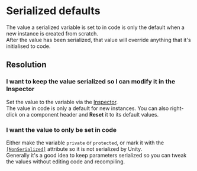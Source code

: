 # Serialized defaults

The value a serialized variable is set to in code is only the default when a new instance is created from scratch.  
After the value has been serialized, that value will override anything that it's initialised to code.

## Resolution
### I want to keep the value serialized so I can modify it in the Inspector
Set the value to the variable via the [Inspector](https://docs.unity3d.com/Manual/UsingTheInspector.html).  
The value in code is only a default for new instances. You can also right-click on a component header and **Reset** it to its default values.

### I want the value to only be set in code
Either make the variable `private` or `protected`, or mark it with the [`[NonSerialized]`](https://learn.microsoft.com/en-us/dotnet/api/system.nonserializedattribute) attribute so it is not serialized by Unity.  
Generally it's a good idea to keep parameters serialized so you can tweak the values without editing code and recompiling.
